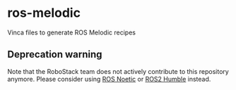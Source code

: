 # ros-melodic
Vinca files to generate ROS Melodic recipes

## Deprecation warning
Note that the RoboStack team does not actively contribute to this repository anymore. Please consider using [ROS Noetic](https://github.com/RoboStack/ros-noetic) or [ROS2 Humble](https://github.com/RoboStack/ros-humble) instead.

